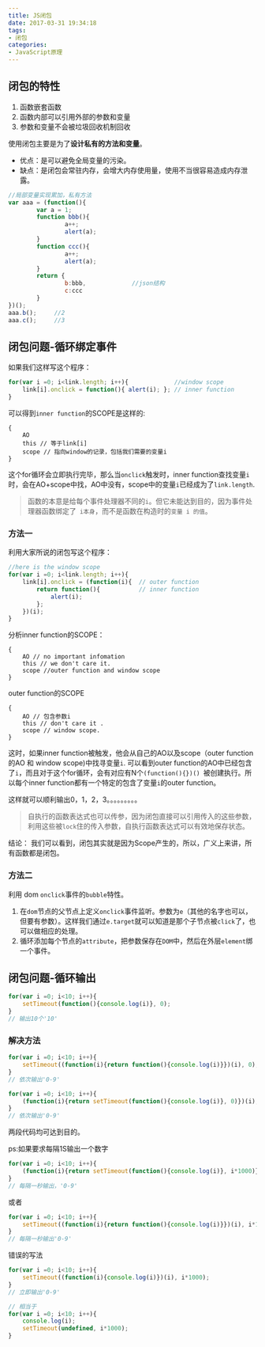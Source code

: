 ```yaml
---
title: JS闭包
date: 2017-03-31 19:34:18
tags: 
- 闭包
categories: 
- JavaScript原理
---
```


## 闭包的特性

1. 函数嵌套函数   
2. 函数内部可以引用外部的参数和变量   
3. 参数和变量不会被垃圾回收机制回收

使用闭包主要是为了**设计私有的方法和变量**。

- 优点：是可以避免全局变量的污染。
- 缺点：是闭包会常驻内存，会增大内存使用量，使用不当很容易造成内存泄露。

<!-- more -->

```javascript
//局部变量实现累加，私有方法
var aaa = (function(){
		var a = 1;
		function bbb(){
		        a++;
		        alert(a);
		}
		function ccc(){
		        a++;
		        alert(a);
		}
		return {
		        b:bbb,             //json结构
		        c:ccc
		}
})();
aaa.b();     //2
aaa.c();     //3
```

## 闭包问题-循环绑定事件

如果我们这样写这个程序：

```javascript
for(var i =0; i<link.length; i++){             //window scope
	link[i].onclick = function(){ alert(i); }; // inner function 
}
```

可以得到`inner function`的SCOPE是这样的:

```
{
	AO 
	this // 等于link[i]
	scope // 指向window的记录，包括我们需要的变量i
}
```

这个for循环会立即执行完毕，那么当`onclick`触发时，inner function查找变量`i` 时，会在AO+scope中找，AO中没有，scope中的变量`i`已经成为了`link.length`.

>函数的本意是给每个事件处理器不同的` i `。但它未能达到目的，因为事件处理器函数绑定了` i本身`，而不是函数在构造时的`变量 i 的值`。

### 方法一

利用大家所说的闭包写这个程序：

```javascript
//here is the window scope
for(var i =0; i<link.length; i++){ 
	link[i].onclick = (function(i){  // outer function 
		return function(){           // inner function 
			alert(i);
		};
	})(i);
}
```

分析inner function的SCOPE：

```
{
	AO // no important infomation 
	this // we don't care it.
	scope //outer function and window scope
}
```

outer function的SCOPE

```
{
	AO // 包含参数i
	this // don't care it .
	scope // window scope.
} 
```

这时，如果inner function被触发，他会从自己的AO以及scope（outer function的AO 和 window scope)中找寻变量`i`. 可以看到outer function的AO中已经包含了`i`，而且对于这个for循环，会有对应有N个`(function(){})() `被创建执行。所以每个inner function都有一个特定的包含了变量` i `的outer function。

这样就可以顺利输出0，1，2，3。。。。。。。。。

>自执行的函数表达式也可以传参，因为闭包直接可以引用传入的这些参数，利用这些被`lock`住的传入参数，自执行函数表达式可以有效地保存状态。

结论： 我们可以看到，闭包其实就是因为Scope产生的，所以，广义上来讲，所有函数都是闭包。

### 方法二

利用 dom `onclick`事件的`bubble`特性。

1. 在`dom`节点的父节点上定义`onclick`事件监听。参数为`e`（其他的名字也可以，但要有参数）。这样我们通过`e.target`就可以知道是那个子节点被`click`了，也可以做相应的处理。
2. 循环添加每个节点的`attribute`，把参数保存在`DOM`中，然后在外层`element`绑一个事件。

## 闭包问题-循环输出

``` javascript
for(var i =0; i<10; i++){
	setTimeout(function(){console.log(i)}, 0);
}
// 输出10个'10'
```

### 解决方法

```javascript
for(var i =0; i<10; i++){
	setTimeout((function(i){return function(){console.log(i)}})(i), 0);
}
// 依次输出'0-9'
```

```javascript
for(var i =0; i<10; i++){
	(function(i){return setTimeout(function(){console.log(i)}, 0)})(i);
}
// 依次输出'0-9'
```

两段代码均可达到目的。

ps:如果要求每隔1S输出一个数字

```javascript
for(var i =0; i<10; i++){
	(function(i){return setTimeout(function(){console.log(i)}, i*1000)}(i));
}
// 每隔一秒输出，'0-9'
```

或者

```javascript
for(var i =0; i<10; i++){
	setTimeout((function(i){return function(){console.log(i)}})(i), i*1000);
}
// 每隔一秒输出'0-9'
```

错误的写法

```javascript
for(var i =0; i<10; i++){
	setTimeout((function(i){console.log(i)})(i), i*1000);
}
// 立即输出'0-9'

// 相当于
for(var i =0; i<10; i++){
    console.log(i);
    setTimeout(undefined, i*1000);
}
```